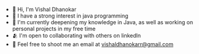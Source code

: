 - 👋 Hi, I'm Vishal Dhanokar<br>
- 👀 I have a strong interest in java programming<br>
- 🌱 I'm currently deepening my knowledge in Java, as well as working on personal projects in my free time<br>
- 🫂 I'm open to collaborating with others on linkedln<br>
- 📨 Feel free to shoot me an email at vishaldhanokarr@gmail.com<br>
